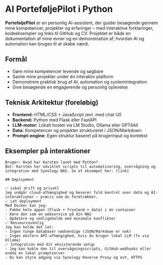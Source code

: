 # AI PorteføljePilot i Python

**PorteføljePilot** er en personlig AI-assistent, der guider besøgende gennem mine kompetencer, projekter og erfaringer – med interaktive forklaringer, kodeeksempler og links til GitHub og CV. Projektet er både en dokumentation af mine evner og en demonstration af, hvordan AI og automation kan bruges til at skabe værdi.

## Formål

- Gøre mine kompetencer levende og søgbare
- Samle mine projekter under én interaktiv platform
- Demonstrere praktisk brug af AI, automation og systemintegration
- Give besøgende en engagerende og personlig oplevelse

## Teknisk Arkitektur (foreløbig)

- **Frontend:** HTML/CSS + JavaScript (evt. med chat UI)
- **Backend:** Python med Flask eller FastAPI
- **LLM-motor:** Lokalt hostet via LM Studio, Ollama eller GPT4All
- **Data:** Kompetencer og projekter struktureret i JSON/Markdown
- **Prompt-engine:** Egen struktur baseret på brugerinput og kontekst

## Eksempler på interaktioner

```text
Bruger: Hvad har Karsten lavet med Python?
Bot: Karsten har udviklet scripts til automatisering, overvågning og integration med Synology NAS. Se et eksempel her: [link]

## Deployment

✅ Lokal drift og privatl
Jeg undgår cloud-afhængighed og bevarer fuld kontrol over data og AI-interaktioner – præcis som du foretrækker.
✅ Let deployment
Med Docker kan jeg:
- Pakke hele appen (Flask + frontend + data) i én container
- Køre den som en webservice på din NAS
- Opdatere og vedligeholde med minimale konflikter
✅ Ressourcevenlig
Jeg kan holde det let:
- Ingen tunge databaser nødvendige (JSON/Markdown er nok)
- Ingen ekstern API-afhængighed, hvis du bruger lokal LLM (fx via Ollama)
✅ Integration med dit eksisterende setup
- Jeg kan koble den til overvågningsscripts, GitHub-webhooks eller endda en lokal promptserver
- Du kan styre adgang via Synology Reverse Proxy og evt. HTTPS

